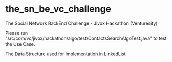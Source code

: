 # the_sn_be_vc_challenge
The Social Network BackEnd Challenge - Jivox Hackathon (Venturesity)

Please run "src/com/vc/jivox/hackathon/algo/test/ContactsSearchAlgoTest.java" to test the Use Case.

The Data Structure used for implementation in LinkedList.